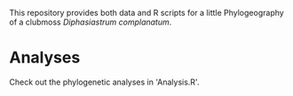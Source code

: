 This repository provides both data and R scripts for a little Phylogeography of a clubmoss *Diphasiastrum complanatum*.

# Analyses

Check out the phylogenetic analyses in 'Analysis.R'.

